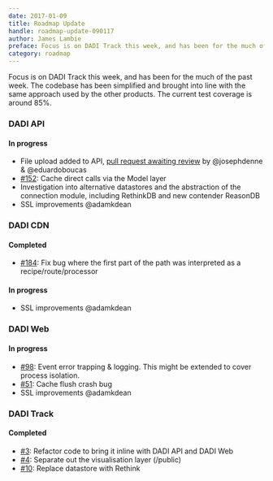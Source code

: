 ```yaml
---
date: 2017-01-09
title: Roadmap Update
handle: roadmap-update-090117
author: James Lambie
preface: Focus is on DADI Track this week, and has been for the much of the past week. 
category: roadmap
---
```


Focus is on DADI Track this week, and has been for the much of the past week. The codebase has been simplified and brought into line with the same approach used by the other products. The current test coverage is around 85%.

### DADI API

#### In progress

* File upload added to API, [pull request awaiting review](https://github.com/dadi/api/pull/160) by @josephdenne & @eduardoboucas
* [#152](https://github.com/dadi/api/issues/152): Cache direct calls via the Model layer
* Investigation into alternative datastores and the abstraction of the connection module, including RethinkDB and new contender ReasonDB
* SSL improvements @adamkdean

### DADI CDN

#### Completed

* [#184](https://github.com/dadi/cdn/issues/184): Fix bug where the first part of the path was interpreted as a recipe/route/processor

#### In progress

* SSL improvements @adamkdean

### DADI Web

#### In progress

* [#98](https://github.com/dadi/web/issues/98): Event error trapping & logging. This might be extended to cover process isolation.
* [#51](https://github.com/dadi/web/issues/51): Cache flush crash bug
* SSL improvements @adamkdean

### DADI Track

#### Completed

* [#3](https://github.com/dadi/track/issues/3): Refactor code to bring it inline with DADI API and DADI Web
* [#4](https://github.com/dadi/track/issues/4): Separate out the visualisation layer (/public)
* [#10](https://github.com/dadi/track/issues/10): Replace datastore with Rethink
